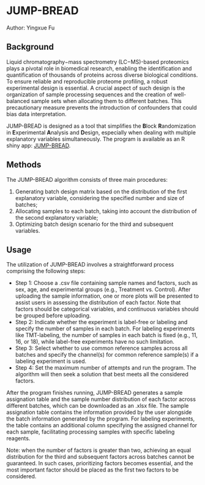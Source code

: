 # JUMP-BREAD

Author: Yingxue Fu 

## Background
Liquid chromatography−mass spectrometry (LC−MS)-based proteomics plays a pivotal role in biomedical research, enabling the identification and quantification of thousands of proteins across diverse biological conditions. To ensure reliable and reproducible proteome profiling, a robust experimental design is essential. A crucial aspect of such design is the organization of sample processing sequences and the creation of well-balanced sample sets when allocating them to different batches. This precautionary measure prevents the introduction of confounders that could bias data interpretation. 

JUMP-BREAD is designed as a tool that simplifies the **B**lock **R**andomization in **E**xperimental **A**nalysis and **D**esign, especially when dealing with multiple explanatory variables simultaneously. 
The program is available as an R shiny app: [JUMP-BREAD](https://yingxue-fu.shinyapps.io/jump-bread/).

## Methods 
The JUMP-BREAD algorithm consists of three main procedures: 
1. Generating batch design matrix based on the distribution of the first explanatory variable, considering the specified number and size of batches; 
2. Allocating samples to each batch, taking into account the distribution of the second explanatory variable; 
3. Optimizing batch design scenario for the third and subsequent variables. 

## Usage
The utilization of JUMP-BREAD involves a straightforward process comprising the following steps: 
- Step 1: Choose a .csv file containing sample names and factors, such as sex, age, and experimental groups (e.g., Treatment vs. Control). After uploading the sample information, one or more plots will be presented to assist users in assessing the distribution of each factor. Note that factors should be categorical variables, and continuous variables should be grouped before uploading. 
- Step 2: Indicate whether the experiment is label-free or labeling and specify the number of samples in each batch. For labeling experiments like TMT-labeling, the number of samples in each batch is fixed (e.g., 11, 16, or 18), while label-free experiments have no such limitation. 
- Step 3: Select whether to use common reference samples across all batches and specify the channel(s) for common reference sample(s) if a labeling experiment is used. 
- Step 4: Set the maximum number of attempts and run the program. The algorithm will then seek a solution that best meets all the considered factors. 

After the program finishes running, JUMP-BREAD generates a sample assignation table and the sample number distribution of each factor across different batches, which can be downloaded as an .xlsx file. The sample assignation table contains the information provided by the user alongside the batch information generated by the program. For labeling experiments, the table contains an additional column specifying the assigned channel for each sample, facilitating processing samples with specific labeling reagents.

Note: when the number of factors is greater than two, achieving an equal distribution for the third and subsequent factors across batches cannot be guaranteed. In such cases, prioritizing factors becomes essential, and the most important factor should be placed as the first two factors to be considered. 
